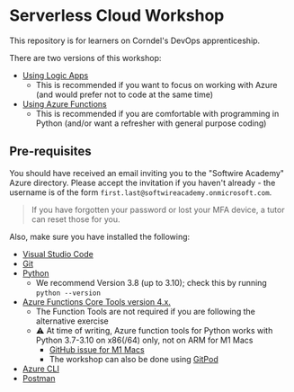 # Serverless Cloud Workshop

This repository is for learners on Corndel's DevOps apprenticeship.

There are two versions of this workshop:
* [Using Logic Apps](alternative_workshop.md)
  * This is recommended if you want to focus on working with Azure (and would prefer not to code at the same time)
* [Using Azure Functions](during_workshop.md)
  * This is recommended if you are comfortable with programming in Python (and/or want a refresher with general purpose coding)

## Pre-requisites

You should have received an email inviting you to the "Softwire Academy" Azure directory. Please accept the invitation if you haven't already - the username is of the form `first.last@softwireacademy.onmicrosoft.com`.

> If you have forgotten your password or lost your MFA device, a tutor can reset those for you.

Also, make sure you have installed the following:

* [Visual Studio Code](https://code.visualstudio.com/download)
* [Git](https://git-scm.com/)
* [Python](https://www.python.org/downloads/)
  * We recommend Version 3.8 (up to 3.10); check this by running `python --version`
* [Azure Functions Core Tools version 4.x.](https://docs.microsoft.com/en-gb/azure/azure-functions/functions-run-local#v2)
  * The Function Tools are not required if you are following the alternative exercise
  * :warning: At time of writing, Azure function tools for Python works with Python 3.7-3.10 on x86(/64) only, not on ARM for M1 Macs
    * [GitHub issue for M1 Macs](https://github.com/Azure/azure-functions-python-worker/issues/915)
    * The workshop can also be done using [GitPod](https://gitpod.io/#https://github.com/CorndelWithSoftwire/DevOps-Course-Workshop-Module-08-Serverless)
* [Azure CLI](https://docs.microsoft.com/en-us/cli/azure/install-azure-cli)
* [Postman](https://www.postman.com/downloads/)
